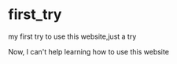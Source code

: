 # first_try
my first try to use this website,just a try 

Now, I can't help learning how to use this website
